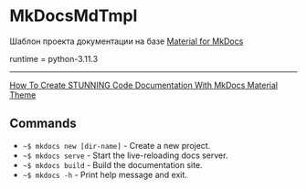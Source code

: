 # MkDocsMdTmpl

Шаблон проекта документации на базе [Material for MkDocs](https://squidfunk.github.io/mkdocs-material/)

runtime = python-3.11.3

---

[How To Create STUNNING Code Documentation With MkDocs Material Theme](https://www.youtube.com/watch?v=Q-YA_dA8C20)

## Commands

* `~$ mkdocs new [dir-name]` - Create a new project.
* `~$ mkdocs serve` - Start the live-reloading docs server.
* `~$ mkdocs build` - Build the documentation site.
* `~$ mkdocs -h` - Print help message and exit.

